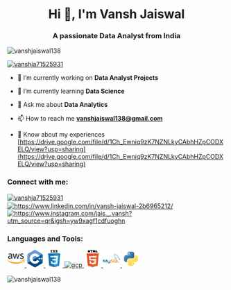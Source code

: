 <h1 align="center">Hi 👋, I'm Vansh Jaiswal</h1>
<h3 align="center">A passionate Data Analyst from India</h3>

<p align="left"> <img src="https://komarev.com/ghpvc/?username=vanshjaiswal138&label=Profile%20views&color=0e75b6&style=flat" alt="vanshjaiswal138" /> </p>

<p align="left"> <a href="https://twitter.com/vanshja71525931" target="blank"><img src="https://img.shields.io/twitter/follow/vanshja71525931?logo=twitter&style=for-the-badge" alt="vanshja71525931" /></a> </p>

- 🔭 I’m currently working on **Data Analyst Projects**

- 🌱 I’m currently learning **Data Science**

- 💬 Ask me about **Data Analytics**

- 📫 How to reach me **vanshjaiswal138@gmail.com**

- 📄 Know about my experiences [https://drive.google.com/file/d/1Ch_Ewniq9zK7NZNLkyCAbhHZpCODXELQ/view?usp=sharing](https://drive.google.com/file/d/1Ch_Ewniq9zK7NZNLkyCAbhHZpCODXELQ/view?usp=sharing)

<h3 align="left">Connect with me:</h3>
<p align="left">
<a href="https://twitter.com/vanshja71525931" target="blank"><img align="center" src="https://raw.githubusercontent.com/rahuldkjain/github-profile-readme-generator/master/src/images/icons/Social/twitter.svg" alt="vanshja71525931" height="30" width="40" /></a>
<a href="https://linkedin.com/in/https://www.linkedin.com/in/vansh-jaiswal-2b6965212/" target="blank"><img align="center" src="https://raw.githubusercontent.com/rahuldkjain/github-profile-readme-generator/master/src/images/icons/Social/linked-in-alt.svg" alt="https://www.linkedin.com/in/vansh-jaiswal-2b6965212/" height="30" width="40" /></a>
<a href="https://instagram.com/https://www.instagram.com/jais._.vansh?utm_source=qr&igsh=yw9xagf1cdfuoghn" target="blank"><img align="center" src="https://raw.githubusercontent.com/rahuldkjain/github-profile-readme-generator/master/src/images/icons/Social/instagram.svg" alt="https://www.instagram.com/jais._.vansh?utm_source=qr&igsh=yw9xagf1cdfuoghn" height="30" width="40" /></a>
</p>

<h3 align="left">Languages and Tools:</h3>
<p align="left"> <a href="https://aws.amazon.com" target="_blank" rel="noreferrer"> <img src="https://raw.githubusercontent.com/devicons/devicon/master/icons/amazonwebservices/amazonwebservices-original-wordmark.svg" alt="aws" width="40" height="40"/> </a> <a href="https://www.w3schools.com/cpp/" target="_blank" rel="noreferrer"> <img src="https://raw.githubusercontent.com/devicons/devicon/master/icons/cplusplus/cplusplus-original.svg" alt="cplusplus" width="40" height="40"/> </a> <a href="https://www.w3schools.com/css/" target="_blank" rel="noreferrer"> <img src="https://raw.githubusercontent.com/devicons/devicon/master/icons/css3/css3-original-wordmark.svg" alt="css3" width="40" height="40"/> </a> <a href="https://cloud.google.com" target="_blank" rel="noreferrer"> <img src="https://www.vectorlogo.zone/logos/google_cloud/google_cloud-icon.svg" alt="gcp" width="40" height="40"/> </a> <a href="https://www.w3.org/html/" target="_blank" rel="noreferrer"> <img src="https://raw.githubusercontent.com/devicons/devicon/master/icons/html5/html5-original-wordmark.svg" alt="html5" width="40" height="40"/> </a> <a href="https://www.mysql.com/" target="_blank" rel="noreferrer"> <img src="https://raw.githubusercontent.com/devicons/devicon/master/icons/mysql/mysql-original-wordmark.svg" alt="mysql" width="40" height="40"/> </a> <a href="https://www.python.org" target="_blank" rel="noreferrer"> <img src="https://raw.githubusercontent.com/devicons/devicon/master/icons/python/python-original.svg" alt="python" width="40" height="40"/> </a> </p>

<p><img align="center" src="https://github-readme-stats.vercel.app/api/top-langs?username=vanshjaiswal138&show_icons=true&locale=en&layout=compact" alt="vanshjaiswal138" /></p>
